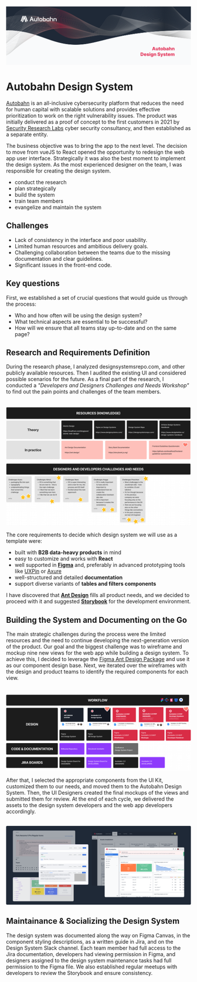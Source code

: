 ![ab-ds-web-banner](_static/assets/autobahn-design-system.png "aab-ds-web-banner")

# Autobahn Design System
<a href="https://autobahn.security" target="_blank">Autobahn</a> is an all-inclusive cybersecurity platform that reduces the need for human capital with scalable solutions and provides effective prioritization to work on the right vulnerability issues. The product was initially delivered as a proof of concept to the first customers in 2021 by <a href="https://srlabs.de" target="_blank">Security Research Labs</a> cyber security consultancy, and then established as a separate entity.

The business objective was to bring the app to the next level. The decision to move from vueJS to React opened the opportunity to redesign the web app user interface. Strategically it was also the best moment to implement the design system. As the most experienced designer on the team, I was responsible for creating the design system.

- conduct the research
- plan strategically
- build the system
- train team members
- evangelize and maintain the system

## Challenges
- Lack of consistency in the interface and poor usability.
- Limited human resources and ambitious delivery goals.
- Challenging collaboration between the teams due to the missing documentation and clear guidelines.
- Significant issues in the front-end code.

## Key questions
First, we established a set of crucial questions that would guide us through the process:
- Who and how often will be using the design system?
- What technical aspects are essential to be successful?
- How will we ensure that all teams stay up-to-date and on the same page?

## Research and Requirements Definition
During the research phase, I analyzed designsystemsrepo.com, and other publicly available resources. Then I audited the existing UI and considered possible scenarios for the future. As a final part of the research, I conducted a *"Developers and Designers Challenges and Needs Workshop"* to find out the pain points and challenges of the team members.</br></br>

![designsystem-playground](_static/assets/design-system-playground.png "Design System Playground")

The core requirements to decide which design system we will use as a template were: 
- built with **B2B data-heavy products** in mind
- easy to customize and works with **React** 
- well supported in <a href="figma.com/" target="_blank">**Figma**</a> and, preferably in advanced prototyping tools like <a href="https://www.uxpin.com/" target="_blank">UXPin</a> or <a href="https://www.axure.com/" target="_blank">Axure</a>
- well-structured and detailed **documentation**
- support diverse variants of **tables and filters components**

I have discovered that <a href="https://ant.design/" target="_blank">**Ant Design**</a> fills all product needs, and we decided to proceed with it and suggested <a href="https://storybook.js.org/" target="_blank">**Storybook**</a> for the development environment. 


## Building the System and Documenting on the Go
The main strategic challenges during the process were the limited resources and the need to continue developing the next-generation version of the product. Our goal and the biggest challenge was to wireframe and mockup nine new views for the web app while building a design system. To achieve this, I decided to leverage the <a href="https://www.antforfigma.com/" target="_blank">Figma Ant Design Package</a> and use it as our component design base. Next, we iterated over the wireframes with the design and product teams to identify the required components for each view. </br></br>

![ab-designsystem-workflow](_static/assets/ab-ds/ab-designsystem-workflow.png "ab-designsystem-workflow")

After that, I selected the appropriate components from the UI Kit, customized them to our needs, and moved them to the Autobahn Design System. Then, the UI Designers created the final mockups of the views and submitted them for review. At the end of each cycle, we delivered the assets to the design system developers and the web app developers accordingly. </br></br>

![ab-designsystem-mockup](_static/assets/ab-ds/ab-designsystem-mockup.png "ab-designsystem-mockup")
## Maintainance & Socializing the Design System
The design system was documented along the way on Figma Canvas, in the component styling descriptions, as a written guide in Jira, and on the Design System Slack channel. Each team member had full access to the Jira documentation, developers had viewing permission in Figma, and designers assigned to the design system maintenance tasks had full permission to the Figma file. We also established regular meetups with developers to review the Storybook and ensure consistency.